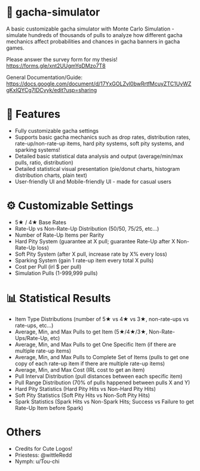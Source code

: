 # 🎰 gacha-simulator
A basic customizable gacha simulator with Monte Carlo Simulation - simulate hundreds of thousands of pulls to analyze how different gacha mechanics affect probabilities and chances in gacha banners in gacha games.

Please answer the survey form for my thesis! https://forms.gle/xnt2UUgmYqDMzo7T8

General Documentation/Guide: https://docs.google.com/document/d/17YxGOLZvl0bwRrtfMcuyZTC1UyWZgKxIQYCg7IDCvyk/edit?usp=sharing

# 📌 Features
- Fully customizable gacha settings
- Supports basic gacha mechanics such as drop rates, distribution rates, rate-up/non-rate-up items, hard pity systems, soft pity systems, and sparking systems!
- Detailed basic statistical data analysis and output (average/min/max pulls, ratio, distribution)
- Detailed statistical visual presentation (pie/donut charts, histogram distribution charts, plain text)
- User-friendly UI and Mobile-friendly UI - made for casual users

# ⚙️ Customizable Settings
- 5★ / 4★ Base Rates
- Rate-Up vs Non-Rate-Up Distribution (50/50, 75/25, etc...)
- Number of Rate-Up Items per Rarity
- Hard Pity System (guarantee at X pull; guarantee Rate-Up after X Non-Rate-Up loss)
- Soft Pity System (after X pull, increase rate by X% every loss)
- Sparking System (gain 1 rate-up item every total X pulls)
- Cost per Pull (irl $ per pull)
- Simulation Pulls (1-999,999 pulls)

# 📊 Statistical Results
- Item Type Distributions (number of 5★ vs 4★ vs 3★, non-rate-ups vs rate-ups, etc...)
- Average, Min, and Max Pulls to get Item (5★/4★/3★, Non-Rate-Ups/Rate-Up, etc)
- Average, Min, and Max Pulls to get One Specific Item (if there are multiple rate-up items)
- Average, Min, and Max Pulls to Complete Set of Items (pulls to get one copy of each rate-up item if there are multiple rate-up items)
- Average, Min, and Max Cost (IRL cost to get an item)
- Pull Interval Distribution (pull distances between each specific item)
- Pull Range Distribution (70% of pulls happened between pulls X and Y)
- Hard Pity Statistics (Hard Pity Hits vs Non-Hard Pity Hits)
- Soft Pity Statistics (Soft Pity Hits vs Non-Soft Pity Hits)
- Spark Statistics (Spark Hits vs Non-Spark Hits; Success vs Failure to get Rate-Up Item before Spark)

# Others
- Credits for Cute Logos!
- Priestess: @wittleRedd
- Nymph: u/Tou-chi
